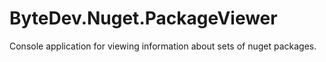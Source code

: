 # ByteDev.Nuget.PackageViewer

Console application for viewing information about sets of nuget packages.